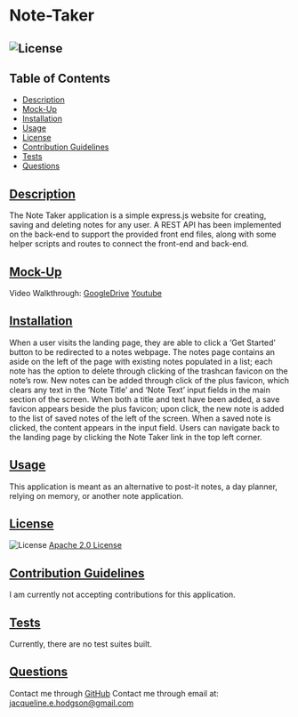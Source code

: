 
# Note-Taker
## ![License](https://img.shields.io/badge/License-Apache_2.0-blue.svg) 

## Table of Contents
- [Description](#description)
- [Mock-Up](#mock-up)
- [Installation](#installation)
- [Usage](#usage)
- [License](#license)
- [Contribution Guidelines](#contribution-guidelines)
- [Tests](#tests)
- [Questions](#questions)

## [Description](#table-of-contents)
The Note Taker application is a simple express.js website for creating, saving and deleting notes for any user. A REST API has been implemented on the back-end to support the provided front end files, along with some helper scripts and routes to connect the front-end and back-end.

## [Mock-Up](#table-of-contents)
Video Walkthrough:
[GoogleDrive](https://drive.google.com/file/d/14paegzESSi2fMXuP_O2ZefPQuW2zLPwF/view)
[Youtube](https://youtu.be/cIwGv8ImxuQ)

## [Installation](#table-of-contents)
When a user visits the landing page, they are able to click a ‘Get Started’ button to be redirected to a notes webpage. The notes page contains an aside on the left of the page with existing notes populated in a list; each note has the option to delete through clicking of the trashcan favicon on the note’s row. New notes can be added through click of the plus favicon, which clears any text in the ‘Note Title’ and ‘Note Text’ input fields in the main section of the screen. When both a title and text have been added, a save favicon appears beside the plus favicon; upon click, the new note is added to the list of saved notes of the left of the screen. When a saved note is clicked, the content appears in the input field. Users can navigate back to the landing page by clicking the Note Taker link in the top left corner.

## [Usage](#table-of-contents)
This application is meant as an alternative to post-it notes, a day planner, relying on memory, or another note application.

## [License](#table-of-contents)
![License](https://img.shields.io/badge/License-Apache_2.0-blue.svg)
[Apache 2.0 License](https://www.apache.org/licenses/LICENSE-2.0)

## [Contribution Guidelines](#table-of-contents)
I am currently not accepting contributions for this application.

## [Tests](#table-of-contents)
Currently, there are no test suites built.

## [Questions](#table-of-contents)
Contact me through [GitHub](https://github.com/jacih)
Contact me through email at: [jacqueline.e.hodgson@gmail.com](mailto:jacqueline.e.hodgson@gmail.com)
